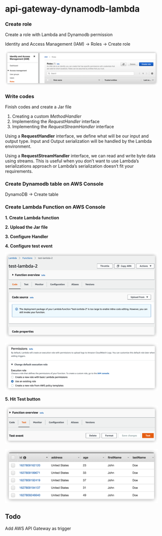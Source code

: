 
# api-gateway-dynamodb-lambda


###  Create role

Create a role with Lambda and Dynamodb permission

Identity and Access Management (IAM) -> Roles -> Create role

![enter image description here](https://github.com/vikki-xiaohua/AWS-series-api-gateway-dynamodb-lambda/blob/main/image/iam-role.png)

###  Write codes

Finish codes and create a Jar file

1.  Creating a custom  _MethodHandler_
2.  Implementing the  _RequestHandler_  interface
3.  Implementing the  _RequestStreamHandler_  interface

Using a **RequestHandler** interface, we define what will be our input and output type. Input and Output serialization will be handled by the Lambda environment.

Using a **RequestStreamHandler** interface, we can read and write byte data using streams. This is useful when you don’t want to use Lambda’s serializations approach or Lambda’s serialization doesn’t fit your requirements.

###  Create  Dynamodb table on AWS Console

DynamoDB -> Create table

### Create Lambda Function on AWS Console

**1. Create Lambda function**

**2. Upload the Jar file**

**3.  Configure Handler**

**4. Configure test event**

![enter image description here](https://github.com/vikki-xiaohua/AWS-series-api-gateway-dynamodb-lambda/blob/main/image/lambda-1.png)

![enter image description here](https://github.com/vikki-xiaohua/AWS-series-api-gateway-dynamodb-lambda/blob/main/image/role-2.png)

**5. Hit Test button**

![enter image description here](https://github.com/vikki-xiaohua/AWS-series-api-gateway-dynamodb-lambda/blob/main/image/test-1.png)

![enter image description here](https://github.com/vikki-xiaohua/AWS-series-api-gateway-dynamodb-lambda/blob/main/image/test-2.png)

## Todo

Add AWS API Gateway as trigger
